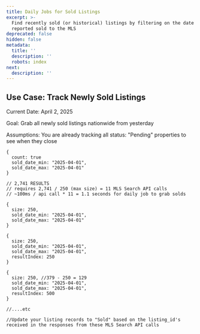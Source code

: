 ```yaml
---
title: Daily Jobs for Sold Listings
excerpt: >-
  Find recently sold (or historical) listings by filtering on the date they were
  reported sold to the MLS
deprecated: false
hidden: false
metadata:
  title: ''
  description: ''
  robots: index
next:
  description: ''
---
```

## Use Case: Track Newly Sold Listings

Current Date: April 2, 2025

Goal: Grab all newly sold listings nationwide from yesterday

Assumptions: You are already tracking all status: "Pending" properties to see when they close

```
{
  count: true
  sold_date_min: "2025-04-01",
  sold_date_max: "2025-04-01"
}

// 2,741 RESULTS
// requires 2,741 / 250 (max size) = 11 MLS Search API calls
// ~100ms / api call * 11 = 1.1 seconds for daily job to grab solds

{
  size: 250,
  sold_date_min: "2025-04-01",
  sold_date_max: "2025-04-01"
}

{
  size: 250, 
  sold_date_min: "2025-04-01",
  sold_date_max: "2025-04-01",
  resultIndex: 250
}

{
  size: 250, //379 - 250 = 129
  sold_date_min: "2025-04-01",
  sold_date_max: "2025-04-01",
  resultIndex: 500
}

//....etc

//Update your listing records to "Sold" based on the listing_id's received in the responses from these MLS Search API calls


```
